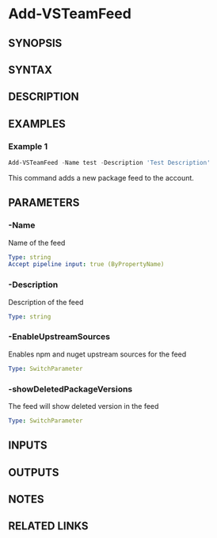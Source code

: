 <!-- #include "./common/header.md" -->

# Add-VSTeamFeed

## SYNOPSIS

<!-- #include "./synopsis/Add-VSTeamFeed.md" -->

## SYNTAX

## DESCRIPTION

<!-- #include "./synopsis/Add-VSTeamFeed.md" -->

## EXAMPLES

### Example 1

```powershell
Add-VSTeamFeed -Name test -Description 'Test Description'
```

This command adds a new package feed to the account.

## PARAMETERS

### -Name

Name of the feed

```yaml
Type: string
Accept pipeline input: true (ByPropertyName)
```

### -Description

Description of the feed

```yaml
Type: string
```

### -EnableUpstreamSources

Enables npm and nuget upstream sources for the feed

```yaml
Type: SwitchParameter
```

### -showDeletedPackageVersions

The feed will show deleted version in the feed

```yaml
Type: SwitchParameter
```

## INPUTS

## OUTPUTS

## NOTES

<!-- #include "./common/prerequisites.md" -->

## RELATED LINKS

<!-- #include "./common/related.md" -->

